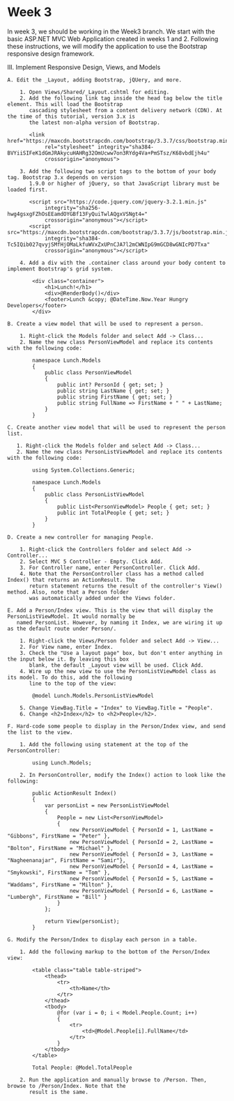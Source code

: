 # Week 3

In week 3, we should be working in the Week3 branch. We start with the basic ASP.NET MVC Web Application created in weeks 1 and 2. Following these instructions, we will modify the application to use the Bootstrap responsive design framework.

III. Implement Responsive Design, Views, and Models

    A. Edit the _Layout, adding Bootstrap, jQUery, and more.

		1. Open Views/Shared/_Layout.cshtml for editing.
		2. Add the following link tag inside the head tag below the title element. This will load the Bootstrap
		   cascading stylesheet from a content delivery network (CDN). At the time of this tutorial, version 3.x is
		   the latest non-alpha version of Bootstrap.

		   <link href="https://maxcdn.bootstrapcdn.com/bootstrap/3.3.7/css/bootstrap.min.css" 
				rel="stylesheet" integrity="sha384-BVYiiSIFeK1dGmJRAkycuHAHRg32OmUcww7on3RYdg4Va+PmSTsz/K68vbdEjh4u" 
				crossorigin="anonymous">

		3. Add the following two script tags to the bottom of your body tag. Bootstrap 3.x depends on version
		   1.9.0 or higher of jQuery, so that JavaScript library must be loaded first.

		   <script src="https://code.jquery.com/jquery-3.2.1.min.js" 
				integrity="sha256-hwg4gsxgFZhOsEEamdOYGBf13FyQuiTwlAQgxVSNgt4=" 
				crossorigin="anonymous"></script>
           <script src="https://maxcdn.bootstrapcdn.com/bootstrap/3.3.7/js/bootstrap.min.js" 
				integrity="sha384-Tc5IQib027qvyjSMfHjOMaLkfuWVxZxUPnCJA7l2mCWNIpG9mGCD8wGNIcPD7Txa" 
				crossorigin="anonymous"></script>

		4. Add a div with the .container class around your body content to implement Bootstrap's grid system.

			<div class="container">
				<h1>Lunch!</h1>
				<div>@RenderBody()</div>
				<footer>Lunch &copy; @DateTime.Now.Year Hungry Developers</footer>
			</div>

    B. Create a view model that will be used to represent a person.

	    1. Right-click the Models folder and select Add -> Class...
		2. Name the new class PersonViewModel and replace its contents with the following code:

			namespace Lunch.Models
			{
				public class PersonViewModel
				{
					public int? PersonId { get; set; }
					public string LastName { get; set; }
					public string FirstName { get; set; }
					public string FullName => FirstName + " " + LastName;
				}
			}

	C. Create another view model that will be used to represent the person list.

	   1. Right-click the Models folder and select Add -> Class...
	   2. Name the new class PersonListViewModel and replace its contents with the following code:

			using System.Collections.Generic;

			namespace Lunch.Models
			{
				public class PersonListViewModel
				{
					public List<PersonViewModel> People { get; set; }
					public int TotalPeople { get; set; }
				}
			}

	D. Create a new controller for managing People.

		1. Right-click the Controllers folder and select Add -> Controller...
		2. Select MVC 5 Controller - Empty. Click Add.
		3. For Controller name, enter PersonController. Click Add.
		4. Note that the PersonController class has a method called Index() that returns an ActionResult. The
	 	   return statement returns the result of the controller's View() method. Also, note that a Person folder
		   was automatically added under the Views folder.

	E. Add a Person/Index view. This is the view that will display the PersonListViewModel. It would normally be
	   named PersonList. However, by naming it Index, we are wiring it up as the default route under Person/.

		1. Right-click the Views/Person folder and select Add -> View...
		2. For View name, enter Index.
		3. Check the "Use a layout page" box, but don't enter anything in the input below it. By leaving this box
		   blank, the default _Layout view will be used. Click Add.
		4. Wire up the new view to use the PersonListViewModel class as its model. To do this, add the following
		   line to the top of the view:

			@model Lunch.Models.PersonListViewModel

		5. Change ViewBag.Title = "Index" to ViewBag.Title = "People".
		6. Change <h2>Index</h2> to <h2>People</h2>.

	F. Hard-code some people to display in the Person/Index view, and send the list to the view.

		1. Add the following using statement at the top of the PersonController:
		
			using Lunch.Models;
		   
		2. In PersonController, modify the Index() action to look like the following:

			public ActionResult Index()
			{
				var personList = new PersonListViewModel
				{
					People = new List<PersonViewModel>
					{
						new PersonViewModel { PersonId = 1, LastName = "Gibbons", FirstName = "Peter" },
						new PersonViewModel { PersonId = 2, LastName = "Bolton", FirstName = "Michael" },
						new PersonViewModel { PersonId = 3, LastName = "Nagheenanajar", FirstName = "Samir"},
						new PersonViewModel { PersonId = 4, LastName = "Smykowski", FirstName = "Tom" },
						new PersonViewModel { PersonId = 5, LastName = "Waddams", FirstName = "Milton" },
						new PersonViewModel { PersonId = 6, LastName = "Lumbergh", FirstName = "Bill" }
					}
				};

				return View(personList);
			}

	G. Modify the Person/Index to display each person in a table.

		1. Add the following markup to the bottom of the Person/Index view:

			<table class="table table-striped">
				<thead>
					<tr>
						<th>Name</th>
					</tr>
				</thead>
				<tbody>
					@for (var i = 0; i < Model.People.Count; i++)
					{
						<tr>
							<td>@Model.People[i].FullName</td>
						</tr>
					}
				</tbody>
			</table>

			Total People: @Model.TotalPeople

		2. Run the application and manually browse to /Person. Then, browse to /Person/Index. Note that the
		   result is the same.